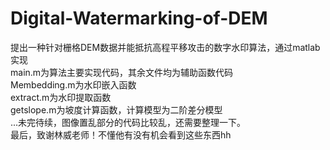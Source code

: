 # Digital-Watermarking-of-DEM 
提出一种针对栅格DEM数据并能抵抗高程平移攻击的数字水印算法，通过matlab实现
<br>main.m为算法主要实现代码，其余文件均为辅助函数代码
<br>Membedding.m为水印嵌入函数 
<br>extract.m为水印提取函数  
<br>getslope.m为坡度计算函数，计算模型为二阶差分模型 
<br>...未完待续，图像置乱部分的代码比较乱，还需要整理一下。
<br>最后，致谢林威老师！不懂他有没有机会看到这些东西hh
